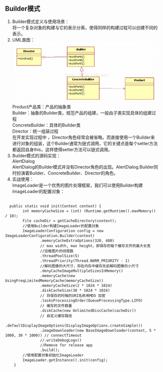 ## Builder模式 ##
1. Builder模式定义与使用场景：  
  将一个复杂对象的构建与它的表示分离，使得同样的构建过程可以创建不同的表示。
2. UML类图：  
  ![](https://github.com/yqlee/DesignPatternsNotes/blob/master/设计模式/UML/2、Builder模式.png)  
  Product产品类：产品的抽象类  
  Builder：抽象的Builder类，规范产品的组建，一般由子类实现具体的组建过程  
  ConcreteBuilder：具体的Builder类  
  Director：统一组装过程  
  在开发实现过程中 ，Director角色经常会被省略。而直接使用一个Builder来进行对象的组装，这个Builder通常为链式调用，它的关键点是每个setter方法都返回自身this，这样使得setter方法可以链式调用。
3. Builder模式的源码实现：  
  AlertDialog  
  AlertDialog的Builder模式并没有Director角色的出现。AlertDialog.Builder同时扮演着Builder、ConcreteBuilder、Director的角色。  
4. 实战使用：  
  ImageLoader是一个优秀的图片处理框架，我们可以使用Builder构建ImageLoader的配置对象：  
  <pre><code>
  public static void init(Context context) {
        int memoryCacheSize = (int) (Runtime.getRuntime().maxMemory() / 10);
        File cacheDir = getCacheDirectory(context);
        //使用Builder构建ImageLoader的配置对象
        ImageLoaderConfiguration config = new ImageLoaderConfiguration.Builder(context)
                .memoryCacheExtraOptions(320, 480)
                // max width, max height，即保存的每个缓存文件的最大长宽
                //加载图片的线程数
                .threadPoolSize(5)
                .threadPriority(Thread.NORM_PRIORITY - 1)
                //解码图像的大尺寸，将在内存中缓存先前解码图像的小尺寸
                .denyCacheImageMultipleSizesInMemory()
                .memoryCache(new UsingFreqLimitedMemoryCache(memoryCacheSize))
                .memoryCacheSize(2 * 1024 * 1024)
                .diskCacheSize(30 * 1024 * 1024)
                // 将保存的时候的URI名称用MD5 加密
                .tasksProcessingOrder(QueueProcessingType.LIFO)
                // 缓存的文件数量
                .diskCache(new UnlimitedDiscCache(cacheDir))
                // 自定义缓存路径
                .defaultDisplayImageOptions(DisplayImageOptions.createSimple())
                .imageDownloader(new BaseImageDownloader(context, 5 * 1000, 30 * 1000)) // connectTimeout
                //.writeDebugLogs() 
                //Remove for release app
                .build();
        //使用配置对象初始化ImageLoader
        ImageLoader.getInstance().init(config);
    }
  </code></pre>